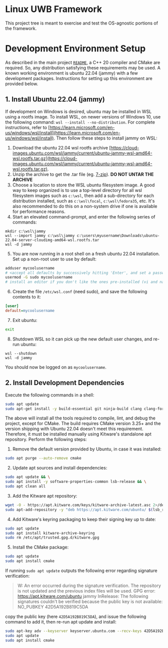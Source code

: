 # Linux UWB Framework

This project tree is meant to exercise and test the OS-agnostic portions of the
framework.

# Development Environment Setup

As described in the main project [`README`](/README.md), a C++ 20 compiler and CMake are required. So, any distribution satisfying these requirements may be used. A known working environment is ubuntu 22.04 (jammy) with a few development packages. Instructions for setting up this environment are provided below.

## 1. Install Ubuntu 22.04 (jammy)

If development on Windows is desired, ubuntu may be installed in WSL using a rootfs image. To install WSL, on newer versions of Windows 10, use the following command: `wsl --install --no-distribution`. For complete instructions, refer to [https://learn.microsoft.com/en-us/windows/wsl/install](https://learn.microsoft.com/en-us/windows/wsl/install). Then follow these steps to install jammy on WSL:

1. Download the ubuntu 22.04 wsl rootfs archive [https://cloud-images.ubuntu.com/wsl/jammy/current/ubuntu-jammy-wsl-amd64-wsl.rootfs.tar.gz](https://cloud-images.ubuntu.com/wsl/jammy/current/ubuntu-jammy-wsl-amd64-wsl.rootfs.tar.gz).
2. Unzip the archive to get the .tar file (eg. [7-zip](https://www.7-zip.org/download.html)). **DO NOT UNTAR THE ARCHIVE**
3. Choose a location to store the WSL ubuntu filesystem image. A good way to keep organized is to use a top-level directory for all wsl filesystem images such as `c:\wsl`, then add a sub-directory for each distribution installed, such as `c:\wsl\focal`, `c:\wsl\fedora35`, etc. It's also recommended to do this on a non-system drive if one is available for performance reasons.
4. Start an elevated command-prompt, and enter the following series of commands:
```Shell
mkdir c:\wsl\jammy
wsl --import jammy c:\wsl\jammy c:\users\myusername\Downloads\ubuntu-22.04-server-cloudimg-amd64-wsl.rootfs.tar
wsl -d jammy
```
5. You are now running in a root shell on a fresh ubuntu 22.04 installation. Set up a non-root user to use by default:
```bash
adduser mycoolusername
# <accept all defaults by successively hitting 'Enter', and set a password>
usermod -G sudo mycoolusername
# install an editor if you don't like the ones pre-installed (vi and nano are available out of the box)
```
6. Create the file `/etc/wsl.conf` (need sudo), and save the following contents to it:
```ini 
[user]
default=mycoolusername
```
7. Exit ubuntu:
```bash
exit
```
8. Shutdown WSL so it can pick up the new default user changes, and re-run ubuntu:
```Shell
wsl --shutdown
wsl -d jammy
```

You should now be logged on as `mycoolusername`.

## 2. Install Development Dependencies

Execute the following commands in a shell:
```bash
sudo apt update
sudo apt-get install -y build-essential git ninja-build clang clang-format clang-tidy llvm lldb gnupg gdb zip unzip tar curl pkg-config wget
```

The above will install all the tools required to compile, lint, and debug the project, except for CMake. The build requires CMake version 3.25+ and the version shipping with Ubuntu 22.04 doesn't meet this requirement. Therefore, it must be installed manually using Kitware's standalone apt repository. Perform the following steps:

1. Remove the default version provided by Ubuntu, in case it was installed:

```bash
sudo apt purge --auto-remove cmake
```

2. Update apt sources and install dependencies:

```bash
sudo apt update && \
sudo apt install -y software-properties-common lsb-release && \
sudo apt clean all
```

3. Add the Kitware apt repository:

```bash
wget -O - https://apt.kitware.com/keys/kitware-archive-latest.asc 2>/dev/null | gpg --dearmor - | sudo tee /etc/apt/trusted.gpg.d/kitware.gpg >/dev/null
sudo apt-add-repository -y "deb https://apt.kitware.com/ubuntu/ $(lsb_release -cs) main"
```

4. Add Kitware's keyring packaging to keep their signing key up to date:

```bash
sudo apt update
sudo apt install kitware-archive-keyring
sudo rm /etc/apt/trusted.gpg.d/kitware.gpg
```

5. Install the CMake package:

```bash
sudo apt update
sudo apt install cmake
```

If running `sudo apt update` outputs the following error regarding signature verification:
> W: An error occurred during the signature verification. The repository is not updated and the previous index files will be used. GPG error: https://apt.kitware.com/ubuntu jammy InRelease: The following signatures couldn't be verified because the public key is not available: NO_PUBKEY 42D5A192B819C5DA

copy the public key (here `42D5A192B819C5DA`), and issue the following command to add it, then re-run apt update and install:

```bash
sudo apt-key adv --keyserver keyserver.ubuntu.com --recv-keys 42D5A192B819C5DA
sudo apt update
sudo apt install cmake
```
